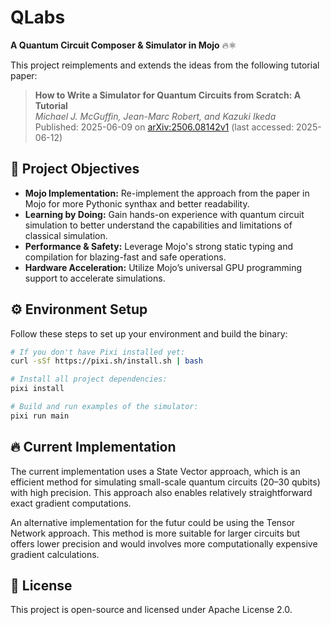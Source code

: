 # QLabs

**A Quantum Circuit Composer & Simulator in Mojo** 🔥⚛️

This project reimplements and extends the ideas from the following tutorial paper:

> **How to Write a Simulator for Quantum Circuits from Scratch: A Tutorial**  
> *Michael J. McGuffin, Jean-Marc Robert, and Kazuki Ikeda*  
> Published: 2025-06-09 on [arXiv:2506.08142v1](https://arxiv.org/abs/2506.08142v1) (last accessed: 2025-06-12)


## 🎯 Project Objectives

* **Mojo Implementation:** Re-implement the approach from the paper in Mojo for more Pythonic synthax and better readability.
* **Learning by Doing:** Gain hands-on experience with quantum circuit simulation to better understand the capabilities and limitations of classical simulation.
* **Performance & Safety:** Leverage Mojo's strong static typing and compilation for blazing-fast and safe operations.
* **Hardware Acceleration:** Utilize Mojo’s universal GPU programming support to accelerate simulations.


## ⚙️ Environment Setup

Follow these steps to set up your environment and build the binary:

```bash
# If you don't have Pixi installed yet:
curl -sSf https://pixi.sh/install.sh | bash

# Install all project dependencies:
pixi install

# Build and run examples of the simulator:
pixi run main
```


## 🔥 Current Implementation

The current implementation uses a State Vector approach, which is an efficient method for simulating small-scale quantum circuits (20–30 qubits) with high precision. This approach also enables relatively straightforward exact gradient computations.

An alternative implementation for the futur could be using the Tensor Network approach. This method is more suitable for larger circuits but offers lower precision and would involves more computationally expensive gradient calculations.

## 📄 License

This project is open-source and licensed under Apache License 2.0.
